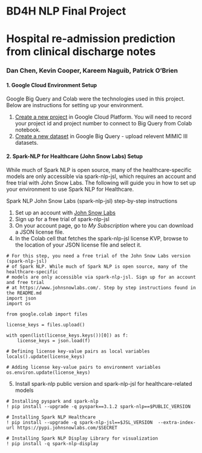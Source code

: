 # BD4H NLP Final Project
# Hospital re-admission prediction from clinical discharge notes
### Dan Chen, Kevin Cooper, Kareem Naguib, Patrick O’Brien

#### 1. Google Cloud Environment Setup
Google Big Query and Colab were the technologies used in this project. Below are instructions for setting up your environment. 
1. [Create a new project](https://cloud.google.com/resource-manager/docs/creating-managing-projects) in Google Cloud Platform. You will need to record your project id and project number to connect to Big Query from Colab notebook.
2. [Create a new dataset](https://cloud.google.com/bigquery/docs/quickstarts/quickstart-cloud-console) in Google Big Query - upload relevent MIMIC III datasets. 

#### 2. Spark-NLP for Healthcare (John Snow Labs) Setup
While much of Spark NLP is open source, many of the healthcare-specific
models are only accessible via spark-nlp-jsl, which requires an account and free trial with John Snow Labs. The following will guide you in how to set up your environment to use
Spark NLP for Healthcare.

Spark NLP John Snow Labs (spark-nlp-jsl) step-by-step instructions
1. Set up an account with [John Snow Labs](https://www.johnsnowlabs.com/)
2. Sign up for a free trial of spark-nlp-jsl
3. On your account page, go to _My Subscription_ where you can download a JSON license file.
4. In the Colab cell that fetches the spark-nlp-jsl license KVP, browse to the location of your JSON license file and select it.
```
# For this step, you need a free trial of the John Snow Labs version (spark-nlp-jsl)
# of Spark NLP. While much of Spark NLP is open source, many of the healthcare-specific
# models are only accessible via spark-nlp-jsl. Sign up for an account and free trial
# at https://www.johnsnowlabs.com/. Step by step instructions found in the README.md
import json
import os

from google.colab import files

license_keys = files.upload()

with open(list(license_keys.keys())[0]) as f:
    license_keys = json.load(f)

# Defining license key-value pairs as local variables
locals().update(license_keys)

# Adding license key-value pairs to environment variables
os.environ.update(license_keys)
```
5. Install spark-nlp public version and spark-nlp-jsl for healthcare-related models
```
# Installing pyspark and spark-nlp
! pip install --upgrade -q pyspark==3.1.2 spark-nlp==$PUBLIC_VERSION

# Installing Spark NLP Healthcare
! pip install --upgrade -q spark-nlp-jsl==$JSL_VERSION  --extra-index-url https://pypi.johnsnowlabs.com/$SECRET

# Installing Spark NLP Display Library for visualization
! pip install -q spark-nlp-display
```
